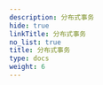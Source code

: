 ```yaml
---
description: 分布式事务
hide: true
linkTitle: 分布式事务
no_list: true
title: 分布式事务
type: docs
weight: 6
---
```


